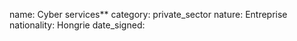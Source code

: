 name: Cyber services**
category: private_sector
nature:  Entreprise
nationality: Hongrie
date_signed:
    